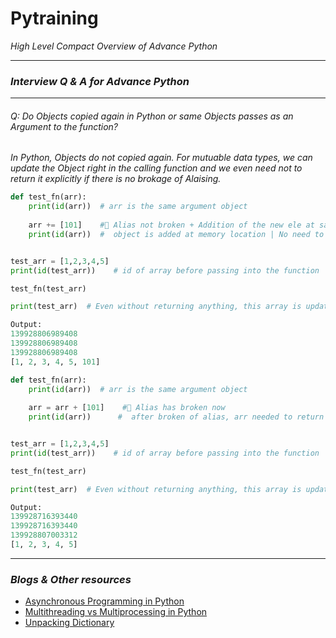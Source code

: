 # Pytraining
*High Level Compact Overview of Advance Python*

---
### *Interview Q & A for Advance Python*
---
###### Q: Do Objects copied again in Python or same Objects passes as an Argument to the function?
*In Python, Objects do not copied again. For mutuable data types, we can update the Object right in the calling function and we even need not to return it explicitly if there is no brokage of Alaising.*

```python
def test_fn(arr):
    print(id(arr))  # arr is the same argument object 
    
    arr += [101]    #📌 Alias not broken + Addition of the new ele at same memory add. 
    print(id(arr))  #  object is added at memory location | No need to return anything


test_arr = [1,2,3,4,5]
print(id(test_arr))    # id of array before passing into the function

test_fn(test_arr)

print(test_arr)  # Even without returning anything, this array is updated

Output:
139928806989408
139928806989408
139928806989408
[1, 2, 3, 4, 5, 101]
```
```python
def test_fn(arr):
    print(id(arr))  # arr is the same argument object 
    
    arr = arr + [101]    #📌 Alias has broken now
    print(id(arr))      #  after broken of alias, arr needed to return now


test_arr = [1,2,3,4,5]
print(id(test_arr))    # id of array before passing into the function

test_fn(test_arr)

print(test_arr)  # Even without returning anything, this array is updated

Output:
139928716393440
139928716393440
139928807003312
[1, 2, 3, 4, 5]
```

---
### *Blogs & Other resources*
- [Asynchronous Programming in Python](https://medium.com/velotio-perspectives/an-introduction-to-asynchronous-programming-in-python-af0189a88bbb) 
- [Multithreading vs Multiprocessing in Python](https://www.geeksforgeeks.org/difference-between-multithreading-vs-multiprocessing-in-python/)
- [Unpacking Dictionary](https://realpython.com/iterate-through-dictionary-python/#using-the-dictionary-unpacking-operator)
